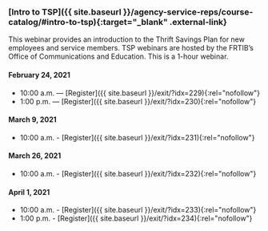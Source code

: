 ### [Intro to TSP]({{ site.baseurl }}/agency-service-reps/course-catalog/#intro-to-tsp){:target="\_blank" .external-link}

This webinar provides an introduction to the Thrift Savings Plan for new employees and service members. TSP webinars are hosted by the FRTIB’s Office of Communications and Education. This is a 1-hour webinar.

#### February 24, 2021

- 10:00 a.m. — [Register]({{ site.baseurl }}/exit/?idx=229){:rel="nofollow"}
- 1:00 p.m. — [Register]({{ site.baseurl }}/exit/?idx=230){:rel="nofollow"}

#### March 9, 2021

- 10:00 a.m. - [Register]({{ site.baseurl }}/exit/?idx=231){:rel="nofollow"}

#### March 26, 2021

- 10:00 a.m. - [Register]({{ site.baseurl }}/exit/?idx=232){:rel="nofollow"}

#### April 1, 2021

- 10:00 a.m. - [Register]({{ site.baseurl }}/exit/?idx=233){:rel="nofollow"}
- 1:00 p.m. - [Register]({{ site.baseurl }}/exit/?idx=234){:rel="nofollow"}

